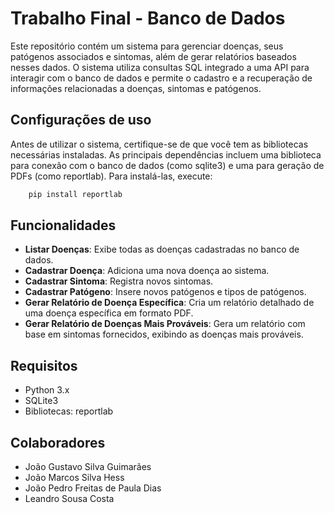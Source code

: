 # Trabalho Final - Banco de Dados

Este repositório contém um sistema para gerenciar doenças, seus patógenos associados e sintomas, além de gerar relatórios baseados nesses dados. O sistema utiliza consultas SQL integrado a uma API para interagir com o banco de dados e permite o cadastro e a recuperação de informações relacionadas a doenças, sintomas e patógenos.

## Configurações de uso

Antes de utilizar o sistema, certifique-se de que você tem as bibliotecas necessárias instaladas. As principais dependências incluem uma biblioteca para conexão com o banco de dados (como sqlite3) e uma para geração de PDFs (como reportlab). Para instalá-las, execute:

```dart
    pip install reportlab
```
## Funcionalidades

- **Listar Doenças**: Exibe todas as doenças cadastradas no banco de dados.
- **Cadastrar Doença**: Adiciona uma nova doença ao sistema.
- **Cadastrar Sintoma**: Registra novos sintomas.
- **Cadastrar Patógeno**: Insere novos patógenos e tipos de patógenos.
- **Gerar Relatório de Doença Específica**: Cria um relatório detalhado de uma doença específica em formato PDF.
- **Gerar Relatório de Doenças Mais Prováveis**: Gera um relatório com base em sintomas fornecidos, exibindo as doenças mais prováveis.

## Requisitos

- Python 3.x
- SQLite3
- Bibliotecas: reportlab

## Colaboradores

- João Gustavo Silva Guimarães
- João Marcos Silva Hess
- João Pedro Freitas de Paula Dias
- Leandro Sousa Costa
